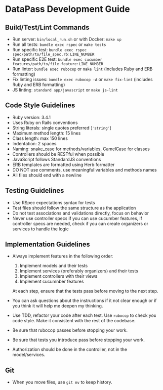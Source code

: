 # DataPass Development Guide

## Build/Test/Lint Commands

- Run server: `bin/local_run.sh` or with Docker: `make up`
- Run all tests: `bundle exec rspec` or `make tests`
- Run specific test: `bundle exec rspec spec/path/to/file_spec.rb:LINE_NUMBER`
- Run specific E2E test: `bundle exec cucumber features/path/to/file.feature:LINE_NUMBER`
- Run linter: `bundle exec rubocop` or `make lint` (includes Ruby and ERB formatting)
- Fix linting issues: `bundle exec rubocop -A` or `make fix-lint` (includes Ruby and ERB formatting)
- JS linting: `standard app/javascript` or `make js-lint`

## Code Style Guidelines

- Ruby version: 3.4.1
- Uses Ruby on Rails conventions
- String literals: single quotes preferred (`'string'`)
- Maximum method length: 15 lines
- Class length: max 150 lines
- Indentation: 2 spaces
- Naming: snake_case for methods/variables, CamelCase for classes
- Controllers should be RESTful when possible
- JavaScript follows StandardJS conventions
- ERB templates are formatted using Herb formatter
- DO NOT use comments, use meaningful variables and methods names
- All files should end with a newline

## Testing Guidelines

- Use RSpec expectations syntax for tests
- Test files should follow the same structure as the application
- Do not test associations and validations directly, focus on behavior
- Never use controller specs if you can use cucumber features, if controller
  specs are needed, check if you can create organizers or services to
  handle the logic

## Implementation Guidelines

- Always implement features in the following order:
  1. Implement models and their tests
  2. Implement services (preferably organizers) and their tests
  3. Implement controllers with their views
  4. Implement cucumnber features

  At each step, ensure that the tests pass before moving to the next step.

- You can ask questions about the instructions if it not clear enough or if
  you think it will help me deepen my thinking.
- Use TDD, refactor your code after each test. Use `rubocop` to check you
  code style. Make it consistent with the rest of the codebase.
- Be sure that rubocop passes before stopping your work.
- Be sure that tests you introduce pass before stopping your work.
- Authorization should be done in the controller, not in the model/services.

## Git

- When you move files, use `git mv` to keep history.
